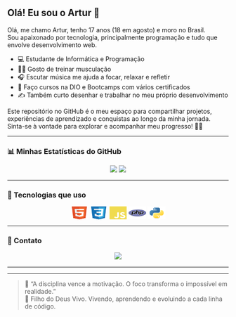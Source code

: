 ## Olá! Eu sou o **Artur** 👋

Olá, me chamo Artur, tenho 17 anos (18 em agosto) e moro no Brasil.  
Sou apaixonado por tecnologia, principalmente programação e tudo que envolve desenvolvimento web.

- 💻 Estudante de Informática e Programação
- 🏋️‍♂️ Gosto de treinar musculação 
- 🎧 Escutar música me ajuda a focar, relaxar e refletir
- 🧠 Faço cursos na DIO e Bootcamps com vários certificados
- ✍️ Também curto desenhar e trabalhar no meu próprio desenvolvimento

Este repositório no GitHub é o meu espaço para compartilhar projetos, experiências de aprendizado e conquistas ao longo da minha jornada.  
Sinta-se à vontade para explorar e acompanhar meu progresso! 🚀✨

---

### 📊 Minhas Estatísticas do GitHub

<div align="center">
  <img height="175em" src="https://github-readme-stats.vercel.app/api?username=ArturBrunoD&show_icons=true&include_all_commits=true&count_private=true&theme=radical&hide_border=true"/>
  <img height="175em" src="https://github-readme-stats.vercel.app/api/top-langs/?username=ArturBrunoD&layout=compact&langs_count=7&theme=radical&hide_border=true"/>
</div>

---

### 🧠 Tecnologias que uso

<div align="center">
  <img align="center" alt="HTML" height="30" width="40" src="https://raw.githubusercontent.com/devicons/devicon/master/icons/html5/html5-original.svg">
  <img align="center" alt="CSS" height="30" width="40" src="https://raw.githubusercontent.com/devicons/devicon/master/icons/css3/css3-original.svg">
  <img align="center" alt="JS" height="30" width="40" src="https://raw.githubusercontent.com/devicons/devicon/master/icons/javascript/javascript-plain.svg">
  <img align="center" alt="PHP" height="30" width="40" src="https://raw.githubusercontent.com/devicons/devicon/master/icons/php/php-original.svg">
  <img align="center" alt="Python" height="30" width="40" src="https://raw.githubusercontent.com/devicons/devicon/master/icons/python/python-original.svg">
</div>

---

### 📲 Contato

<div align="center">
  <a href="https://www.instagram.com/oartur542/" target="_blank">
    <img src="https://img.shields.io/badge/-Instagram-E4405F?style=for-the-badge&logo=instagram&logoColor=white" />
  </a>
</div>

---

---

> 💬 “A disciplina vence a motivação. O foco transforma o impossível em realidade.”  
> 👤 Filho do Deus Vivo. Vivendo, aprendendo e evoluindo a cada linha de código.
